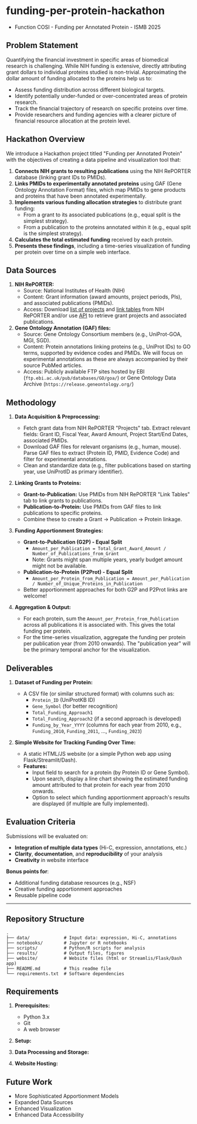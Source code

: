 # funding-per-protein-hackathon


*   Function COSI - Funding per Annotated Protein - ISMB 2025

## Problem Statement
Quantifying the financial investment in specific areas of biomedical research is challenging. While NIH funding is extensive, directly attributing grant dollars to individual proteins studied is non-trivial. Approximating the dollar amount of funding allocated to the proteins help us to:
*   Assess funding distribution across different biological targets.
*   Identify potentially under-funded or over-concentrated areas of protein research.
*   Track the financial trajectory of research on specific proteins over time.
*   Provide researchers and funding agencies with a clearer picture of financial resource allocation at the protein level.

## Hackathon Overview
We introduce a Hackathon project titled "Funding per Annotated Protein" with the objectives of creating a data pipeline and visualization tool that:
1.  **Connects NIH grants to resulting publications** using the NIH RePORTER database (linking grant IDs to PMIDs).
2.  **Links PMIDs to experimentally annotated proteins** using GAF (Gene Ontology Annotation Format) files, which map PMIDs to gene products and proteins that have been annotated experimentally.
3.  **Implements various funding allocation strategies** to distribute grant funding:
    *   From a grant to its associated publications (e.g., equal split is the simplest strategy).
    *   From a publication to the proteins annotated within it (e.g., equal split is the simplest strategy).
4.  **Calculates the total estimated funding** received by each protein.
5.  **Presents these findings**, including a time-series visualization of funding per protein over time on a simple web interface.

## Data Sources
1.  **NIH RePORTER:**
    *   Source: National Institutes of Health (NIH)
    *   Content: Grant information (award amounts, project periods, PIs), and associated publications (PMIDs).
    *   Access: Download [list of projects](https://reporter.nih.gov/exporter/projects) and [link tables](https://reporter.nih.gov/exporter/linktables) from NIH RePORTER and/or use [API](https://api.reporter.nih.gov/) to retrieve grant projects and associated publications.
2.  **Gene Ontology Annotation (GAF) files:**
    *   Source: Gene Ontology Consortium members (e.g., UniProt-GOA, MGI, SGD).
    *   Content: Protein annotations linking proteins (e.g., UniProt IDs) to GO terms, supported by evidence codes and PMIDs. We will focus on experimental annotations as these are always accompanied by their source PubMed articles.
    *   Access: Publicly available FTP sites hosted by EBI (`ftp.ebi.ac.uk/pub/databases/GO/goa/`) or Gene Ontology Data Archive (`https://release.geneontology.org/`)

## Methodology
1.  **Data Acquisition & Preprocessing:**
    *   Fetch grant data from NIH RePORTER "Projects" tab. Extract relevant fields: Grant ID, Fiscal Year, Award Amount, Project Start/End Dates, associated PMIDs.
    *   Download GAF files for relevant organisms (e.g., human, mouse). Parse GAF files to extract (Protein ID, PMID, Evidence Code) and filter for experimental annotations.
    *   Clean and standardize data (e.g., filter publications based on starting year, use UniProtID as primary identifier).

2.  **Linking Grants to Proteins:**
    *   **Grant-to-Publication:** Use PMIDs from NIH RePORTER "Link Tables" tab to link grants to publications.
    *   **Publication-to-Protein:** Use PMIDs from GAF files to link publications to specific proteins.
    *   Combine these to create a Grant -> Publication -> Protein linkage.

3.  **Funding Apportionment Strategies:**
    *   **Grant-to-Publication (G2P) - Equal Split**
        *   `Amount_per_Publication = Total_Grant_Award_Amount / Number_of_Publications_from_Grant`
        *  Note: Grants might span multiple years, yearly budget amount might not be available.
    *   **Publication-to-Protein (P2Prot) - Equal Split**
        *   `Amount_per_Protein_from_Publication = Amount_per_Publication / Number_of_Unique_Proteins_in_Publication`
    *   Better apportionment approaches for both G2P and P2Prot links are welcome!

4.  **Aggregation & Output:**
    *   For each protein, sum the `Amount_per_Protein_from_Publication` across all publications it is associated with. This gives the total funding per protein.
    *   For the time-series visualization, aggregate the funding per protein per publication year (from 2010 onwards). The "publication year" will be the primary temporal anchor for the visualization.

## Deliverables

1.  **Dataset of Funding per Protein:**
    *   A CSV file (or similar structured format) with columns such as:
        *   `Protein_ID` (UniProtKB ID)
        *   `Gene_Symbol` (for better recognition)
        *   `Total_Funding_Approach1` 
        *   `Total_Funding_Approach2` (if a second approach is developed)
        *   `Funding_by_Year_YYYY` (columns for each year from 2010, e.g., `Funding_2010`, `Funding_2011`, ..., `Funding_2023`)

2.  **Simple Website for Tracking Funding Over Time:**
    *   A static HTML/JS website (or a simple Python web app using Flask/Streamlit/Dash).
    *   **Features:**
        *   Input field to search for a protein (by Protein ID or Gene Symbol).
        *   Upon search, display a line chart showing the estimated funding amount attributed to that protein for each year from 2010 onwards.
        *   Option to select which funding apportionment approach's results are displayed (if multiple are fully implemented).

## Evaluation Criteria

Submissions will be evaluated on:

- **Integration of multiple data types** (Hi-C, expression, annotations, etc.)
- **Clarity**, **documentation**, and **reproducibility** of your analysis
- **Creativity** in website interface

**Bonus points for**:

- Additional funding database resources (e.g., NSF)
- Creative funding apportionment approaches
- Reusable pipeline code

---

## Repository Structure

```text
.
├── data/             # Input data: expression, Hi-C, annotations
├── notebooks/        # Jupyter or R notebooks
├── scripts/          # Python/R scripts for analysis
├── results/          # Output files, figures
├── website/          # Website files (html or Streamlis/Flask/Dash app)
├── README.md         # This readme file
└── requirements.txt  # Software dependencies
```


## Requirements

1.  **Prerequisites:**
    *   Python 3.x
    *   Git
    *   A web browser

2.  **Setup:**

3.  **Data Processing and Storage:**

4.  **Website Hosting:**


## Future Work
*   More Sophisticated Apportionment Models
*   Expanded Data Sources
*   Enhanced Visualization
*   Enhanced Data Accessibility 

